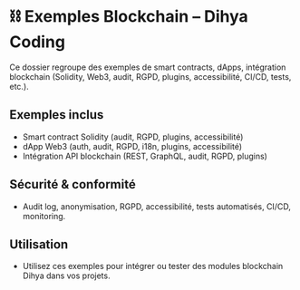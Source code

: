 # ⛓️ Exemples Blockchain – Dihya Coding

Ce dossier regroupe des exemples de smart contracts, dApps, intégration blockchain (Solidity, Web3, audit, RGPD, plugins, accessibilité, CI/CD, tests, etc.).

## Exemples inclus
- Smart contract Solidity (audit, RGPD, plugins, accessibilité)
- dApp Web3 (auth, audit, RGPD, i18n, plugins, accessibilité)
- Intégration API blockchain (REST, GraphQL, audit, RGPD, plugins)

## Sécurité & conformité
- Audit log, anonymisation, RGPD, accessibilité, tests automatisés, CI/CD, monitoring.

## Utilisation
- Utilisez ces exemples pour intégrer ou tester des modules blockchain Dihya dans vos projets.
